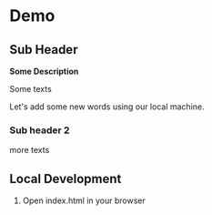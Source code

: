 
# Demo

## Sub Header

**Some Description**

Some texts

Let's add some new words using our local machine.

### Sub header 2

more texts

## Local Development

1. Open index.html in your browser
